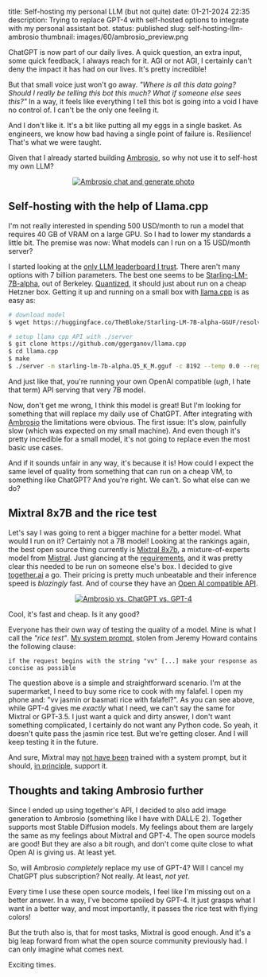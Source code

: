 title: Self-hosting my personal LLM (but not quite)
date: 01-21-2024 22:35
description: Trying to replace GPT-4 with self-hosted options to integrate with my personal assistant bot.
status: published
slug: self-hosting-llm-ambrosio
thumbnail: images/60/ambrosio_preview.png

ChatGPT is now part of our daily lives. A quick question, an extra input, some quick feedback, I always reach for it. AGI or not AGI, I certainly can't deny the impact it has had on our lives. It's pretty incredible!

But that small voice just won't go away. _"Where is all this data going? Should I really be telling this bot this much? What if someone else sees this?"_ 
In a way, it feels like everything I tell this bot is going into a void I have no control of. I can't be the only one feeling it.

And I don't like it. It's a bit like putting all my eggs in a single basket. As engineers, we know how bad having a single point of failure is. Resilience! That's what we were taught. 

Given that I already started building [Ambrosio](https://github.com/duarteocarmo/ambrosio), so why not use it to self-host my own LLM?

<center>
<a href="{static}/images/60/ambrosio.png" target="_blank">
<img src="{static}/images/60/ambrosio.png" alt="Ambrosio chat and generate photo" style="max-width:95%;border-radius: 2px">
<figcaption></figcaption>
</a>
</center>

## Self-hosting with the help of Llama.cpp

I'm not really interested in spending 500 USD/month to run a model that requires 40 GB of VRAM on a large GPU. So I had to lower my standards a little bit. The premise was now: What models can I run on a 15 USD/month server? 

I started looking at the [only LLM leaderboard I trust](https://huggingface.co/spaces/lmsys/chatbot-arena-leaderboard). There aren't many options with 7 billion parameters. The best one seems to be [Starling-LM-7B-alpha](https://huggingface.co/berkeley-nest/Starling-LM-7B-alpha), out of Berkeley. [Quantized](https://huggingface.co/TheBloke/Starling-LM-7B-alpha-GGUF#provided-files), it should just about run on a cheap Hetzner box. Getting it up and running on a small box with [llama.cpp](https://github.com/ggerganov/llama.cpp/blob/master/examples/server/README.md) is as easy as:

```bash
# download model
$ wget https://huggingface.co/TheBloke/Starling-LM-7B-alpha-GGUF/resolve/main/starling-lm-7b-alpha.Q5_K_M.gguf?download=true

# setup llama cpp API with ./server
$ git clone https://github.com/ggerganov/llama.cpp
$ cd llama.cpp
$ make 
$ ./server -m starling-lm-7b-alpha.Q5_K_M.gguf -c 8192 --temp 0.0 --repeat_penalty 1.1 -n -1 -p "GPT4 User: {prompt}<|end_of_turn|>GPT4 Assistant:"
```

And just like that, you're running your own OpenAI compatible (_ugh_, I hate that term) API serving that very 7B model. 

Now, don't get me wrong, I think this model is great! But I'm looking for something that will replace my daily use of ChatGPT. After integrating with [Ambrosio](https://github.com/duarteocarmo/ambrosio) the limitations were obvious. The first issue: It's slow, painfully slow (which was expected on my small machine). And even though it's pretty incredible for a small model, it's not going to replace even the most basic use cases. 

And if it sounds unfair in any way, it's because it is! How could I expect the same level of quality from something that can run on a cheap VM, to something like ChatGPT? And you're right. We can't. So what else can we do?

## Mixtral 8x7B and the rice test

Let's say I was going to rent a bigger machine for a better model. What would I run on it? Certainly not a 7B model! Looking at the rankings again, the best open source thing currently is [Mixtral 8x7b](https://huggingface.co/TheBloke/Mixtral-8x7B-Instruct-v0.1-GGUF), a mixture-of-experts model from [Mistral](https://mistral.ai/). Just glancing at the [requirements](https://huggingface.co/TheBloke/Mixtral-8x7B-Instruct-v0.1-GGUF#provided-files), and it was pretty clear this needed to be run on someone else's box. I decided to give [together.ai](https://www.together.ai) a go. Their pricing is pretty much unbeatable and their inference speed is _blazingly_ fast. And of course they have an [Open AI compatible API](https://docs.together.ai/docs/openai-api-compatibility). 

<center>
<a href="{static}/images/60/ambrosio_vs_chatgpt.png" target="_blank">
<img src="{static}/images/60/ambrosio_vs_chatgpt.png" alt="Ambrosio vs. ChatGPT vs. GPT-4" style="max-width:100%;border-radius: 2px">
</a>
<figcaption> </figcaption>
</center>

Cool, it's fast and cheap. Is it any good? 

Everyone has their own way of testing the quality of a model. Mine is what I call the  _"rice test"_. [My system prompt](https://github.com/duarteocarmo/ambrosio/blob/master/prompts/system.txt), stolen from Jeremy Howard contains the following clause:

```text
if the request begins with the string "vv" [...] make your response as concise as possible
```

The question above is a simple and straightforward scenario. I'm at the supermarket, I need to buy some rice to cook with my falafel. I open my phone and: "vv jasmin or basmati rice with falafel?". As you can see above, while GPT-4 gives me _exactly_ what I need, we can't say the same for Mixtral or GPT-3.5. I just want a quick and dirty answer, I don't want something complicated, I certainly do not want any Python code. So yeah, it doesn't quite pass the jasmin rice test. But we're getting closer. And I will keep testing it in the future. 

And sure, Mixtral may [not have been](https://huggingface.co/mistralai/Mixtral-8x7B-Instruct-v0.1)  trained with a system prompt, but it should, [in principle](https://web.archive.org/web/20231030013339/https://docs.mistral.ai/usage/guardrailing/#appendix), support it. 

## Thoughts and taking Ambrosio further

Since I ended up using together's API, I decided to also add image generation to Ambrosio (something like I have with DALL·E 2). Together supports most Stable Diffusion models. My feelings about them are largely the same as my feelings about Mixtral and GPT-4. The open source models are good! But they are also a bit rough, and don't come quite close to what Open AI is giving us. At least yet.

So, will Ambrosio _completely_ replace my use of GPT-4? Will I cancel my ChatGPT plus subscription? Not really. At least, _not yet_. 

Every time I use these open source models, I feel like I'm missing out on a better answer. In a way, I've become spoiled by GPT-4. It just grasps what I want in a better way, and most importantly, it passes the rice test with flying colors!
 
But the truth also is, that for most tasks, Mixtral is good enough. And it's a big leap forward from what the open source community previously had. I can only imagine what comes next. 

Exciting times. 